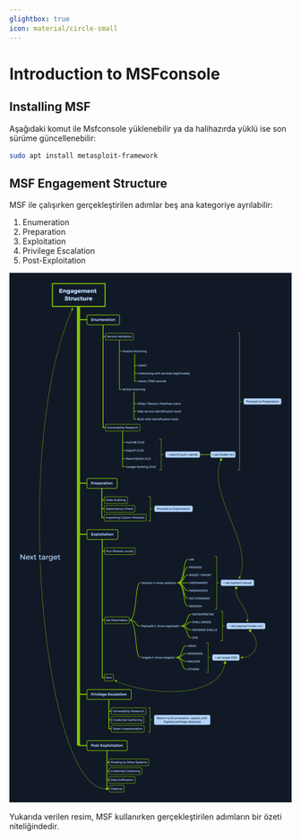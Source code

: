 ```yaml
---
glightbox: true
icon: material/circle-small
---
```


# Introduction to MSFconsole

## Installing MSF

Aşağıdaki komut ile Msfconsole yüklenebilir ya da halihazırda yüklü ise son sürüme güncellenebilir:

```bash
sudo apt install metasploit-framework
```

## MSF Engagement Structure

MSF ile çalışırken gerçekleştirilen adımlar beş ana kategoriye ayrılabilir:

1. Enumeration
2. Preparation
3. Exploitation
4. Privilege Escalation
5. Post-Exploitation

![](../assets/images/s04-ss03.png)

Yukarıda verilen resim, MSF kullanırken gerçekleştirilen adımların bir özeti niteliğindedir.
